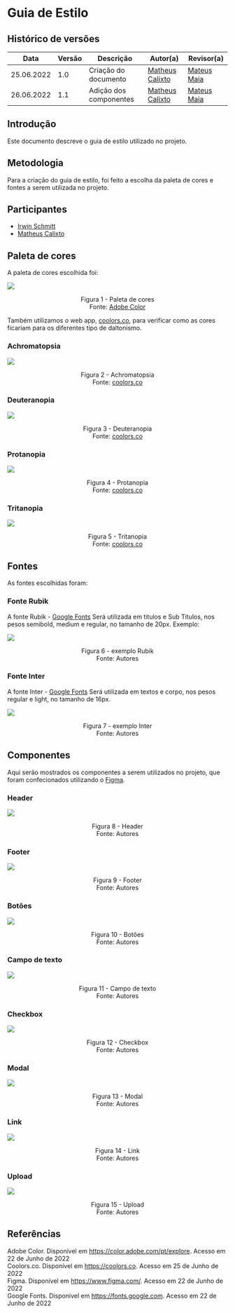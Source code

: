 # Guia de Estilo

## Histórico de versões
| Data       | Versão | Descrição              | Autor(a)                                         | Revisor(a)                                       |
| ---------- | ------ | ---------------------- | ------------------------------------------------ | ------------------------------------------------ |
| 25.06.2022 | 1.0    | Criação do documento   | [Matheus Calixto](https://github.com/matheuscvp) | [Mateus Maia](https://github.com/mateusmaiamaia) |
| 26.06.2022 | 1.1    | Adição dos componentes | [Matheus Calixto](https://github.com/matheuscvp) | [Mateus Maia](https://github.com/mateusmaiamaia) |

## Introdução

Este documento descreve o guia de estilo utilizado no projeto.

## Metodologia

Para a criação do guia de estilo, foi feito a escolha da paleta de cores e fontes a serem utilizada no projeto.

## Participantes

- [Irwin Schmitt](https://github.com/irwinschmitt)
- [Matheus Calixto](https://github.com/matheuscvp)

## Paleta de cores

A paleta de cores escolhida foi:

<img src="/images/guiaDeEstilo/AdobeColor-Teals.jpeg" align = "center" />
<p align = "center"> 
Figura 1 - Paleta de cores <br>
Fonte: <a href="https://color.adobe.com/pt/explore">Adobe Color</a>
</p>

Também utilizamos o web app, [coolors.co](https://coolors.co), para verificar como as cores ficariam para os diferentes tipo de daltonismo.

### Achromatopsia

<img src="/images/guiaDeEstilo/variações da paleta/Achromatopsia.png" align = "center" />
<p align = "center"> 
Figura 2 - Achromatopsia <br>
Fonte: <a href="https://coolors.co">coolors.co</a>
</p>

### Deuteranopia

<img src="/images/guiaDeEstilo/variações da paleta/Deuteranopia.png" align = "center" />
<p align = "center"> 
Figura 3 - Deuteranopia <br>
Fonte: <a href="https://coolors.co">coolors.co</a>
</p>

### Protanopia

<img src="/images/guiaDeEstilo/variações da paleta/Protanotopia.png" align = "center" />
<p align = "center"> 
Figura 4 - Protanopia <br>
Fonte: <a href="https://coolors.co">coolors.co</a>
</p>

### Tritanopia

<img src="/images/guiaDeEstilo/variações da paleta/Tritanopia.png" align = "center" />
<p align = "center"> 
Figura 5 - Tritanopia <br>
Fonte: <a href="https://color.adobe.com/pt/explore">coolors.co</a>
</p>


## Fontes

As fontes escolhidas foram:

### Fonte Rubik

A fonte Rubik - <a href="https://fonts.google.com/specimen/Rubik">Google Fonts</a>
Será utilizada em titulos e Sub Titulos, nos pesos semibold, medium e regular, no tamanho de 20px.
Exemplo:

<img src="/images/guiaDeEstilo/preview-title.png" align = "center" />
<p align = "center"> 
Figura 6 - exemplo Rubik <br>
Fonte: Autores
</p>

### Fonte Inter

A fonte Inter - <a href="https://fonts.google.com/specimen/Inter">Google Fonts</a>
Será utilizada em textos e corpo, nos pesos regular e light, no tamanho de 16px.

<img src="/images/guiaDeEstilo/preview-body.png" align = "center" />
<p align = "center"> 
Figura 7 - exemplo Inter <br>
Fonte: Autores
</p>

## Componentes

Aqui serão mostrados os componentes a serem utilizados no projeto, que foram confecionados utilizando o [Figma](https://www.figma.com/).

### Header

<img src="/images/componentes/Header.png" align = "center" />
<p align = "center"> 
Figura 8 - Header <br>
Fonte: Autores
</p>

### Footer

<img src="/images/componentes/Footer.png" align = "center" />
<p align = "center"> 
Figura 9 - Footer <br>
Fonte: Autores
</p>

### Botões

<img src="/images/componentes/Button.png" align = "center" />
<p align = "center"> 
Figura 10 - Botões <br>
Fonte: Autores
</p>

### Campo de texto

<img src="/images/componentes/Input.png" align = "center" />
<p align = "center"> 
Figura 11 - Campo de texto <br>
Fonte: Autores
</p>

### Checkbox

<img src="/images/componentes/Checkbox.png" align = "center" />
<p align = "center"> 
Figura 12 - Checkbox <br>
Fonte: Autores
</p>

### Modal

<img src="/images/componentes/Modal.png" align = "center" />
<p align = "center"> 
Figura 13 - Modal <br>
Fonte: Autores
</p>

### Link

<img src="/images/componentes/Link.png" align = "center" />
<p align = "center"> 
Figura 14 - Link <br>
Fonte: Autores
</p>

### Upload

<img src="fix:/images/componentes/Upload.png" align = "center" />
<p align = "center"> 
Figura 15 - Upload <br>
Fonte: Autores
</p>

## Referências

Adobe Color. Disponível em <a href="https://color.adobe.com/pt/explore">https://color.adobe.com/pt/explore</a>. Acesso em 22 de Junho de 2022 <br>
Coolors.co. Disponível em <a href="https://coolors.co">https://coolors.co</a>. Acesso em 25 de Junho de 2022 <br>
Figma. Disponível em <a href="https://www.figma.com/">https://www.figma.com/</a>. Acesso em 22 de Junho de 2022 <br>
Google Fonts. Disponível em <a href="https://fonts.google.com">https://fonts.google.com</a>. Acesso em 22 de Junho de 2022